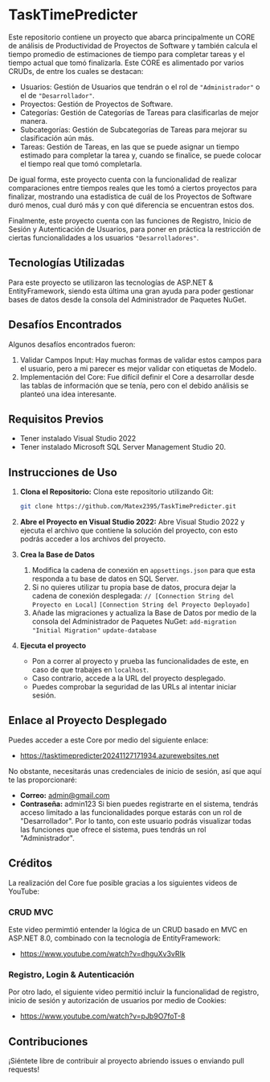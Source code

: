   # TaskTimePredicter

Este repositorio contiene un proyecto que abarca principalmente un CORE de análisis de Productividad de 
Proyectos de Software y también calcula el tiempo promedio de estimaciones de tiempo para completar tareas
y el tiempo actual que tomó finalizarla. Este CORE es alimentado por varios CRUDs, de entre los cuales se destacan:
- Usuarios: Gestión de Usuarios que tendrán o el rol de ```"Administrador"``` o el de ```"Desarrollador"```.
- Proyectos: Gestión de Proyectos de Software.
- Categorías: Gestión de Categorías de Tareas para clasificarlas de mejor manera.
- Subcategorías: Gestión de Subcategorías de Tareas para mejorar su clasificación aún más.
- Tareas: Gestión de Tareas, en las que se puede asignar un tiempo estimado para completar la tarea y, cuando se finalice, se puede colocar el tiempo real que tomó completarla.

De igual forma, este proyecto cuenta con la funcionalidad de realizar comparaciones entre tiempos reales que les tomó a ciertos proyectos para finalizar, mostrando una 
estadística de cuál de los Proyectos de Software duró menos, cual duró más y con qué diferencia se encuentran estos dos.

Finalmente, este proyecto cuenta con las funciones de Registro, Inicio de Sesión y Autenticación de Usuarios, para poner
en práctica la restricción de ciertas funcionalidades a los usuarios ```"Desarrolladores"```.

## Tecnologías Utilizadas
Para este proyecto se utilizaron las tecnologías de ASP.NET & EntityFramework, siendo esta última una gran 
ayuda para poder gestionar bases de datos desde la consola del Administrador de Paquetes NuGet. 

## Desafíos Encontrados
Algunos desafíos encontrados fueron:
1. Validar Campos Input: Hay muchas formas de validar estos campos para el usuario, pero a mi parecer es mejor validar con etiquetas de Modelo.
2. Implementación del Core: Fue difícil definir el Core a desarrollar desde las tablas de información que se tenía, pero con el debido análisis se planteó una idea interesante.

## Requisitos Previos

- Tener instalado Visual Studio 2022
- Tener instalado Microsoft SQL Server Management Studio 20.

## Instrucciones de Uso

1. **Clona el Repositorio:** Clona este repositorio utilizando Git:

    ```bash
    git clone https://github.com/Matex2395/TaskTimePredicter.git
    ```

2. **Abre el Proyecto en Visual Studio 2022:** Abre Visual Studio 2022 y ejecuta el archivo que contiene la solución del proyecto, con esto podrás acceder a los archivos del proyecto.

3. **Crea la Base de Datos**

   1. Modifica la cadena de conexión en ```appsettings.json``` para que esta responda a tu base de datos en SQL Server.
   2. Si no quieres utilizar tu propia base de datos, procura dejar la cadena de conexión desplegada:
     ```// [Connection String del Proyecto en Local]```
     ```[Connection String del Proyecto Deployado]```
   3. Añade las migraciones y actualiza la Base de Datos por medio de la consola del Administrador de Paquetes NuGet:
     ```add-migration "Initial Migration"```
     ```update-database```

4. **Ejecuta el proyecto**

   - Pon a correr al proyecto y prueba las funcionalidades de este, en caso de que trabajes en ```localhost```.
   - Caso contrario, accede a la URL del proyecto desplegado.
   - Puedes comprobar la seguridad de las URLs al intentar iniciar sesión.

## Enlace al Proyecto Desplegado
Puedes acceder a este Core por medio del siguiente enlace:
- https://tasktimepredicter20241127171934.azurewebsites.net

No obstante, necesitarás unas credenciales de inicio de sesión, así que aquí te las proporcionaré:
- **Correo:** admin@gmail.com
- **Contraseña:** admin123
Si bien puedes registrarte en el sistema, tendrás acceso limitado a las funcionalidades porque estarás con un rol de "Desarrollador". Por lo tanto,
con este usuario podrás visualizar todas las funciones que ofrece el sistema, pues tendrás un rol "Administrador". 

## Créditos
La realización del Core fue posible gracias a los siguientes videos de YouTube:

### CRUD MVC
Este video permimtió entender la lógica de un CRUD basado en MVC en ASP.NET 8.0, combinado con la tecnología de EntityFramework:
- https://www.youtube.com/watch?v=dhguXv3vRIk

### Registro, Login & Autenticación
Por otro lado, el siguiente video permitió incluir la funcionalidad de registro, inicio de sesión y autorización de usuarios por medio de Cookies:
- https://www.youtube.com/watch?v=pJb9O7foT-8

## Contribuciones

¡Siéntete libre de contribuir al proyecto abriendo issues o enviando pull requests!
